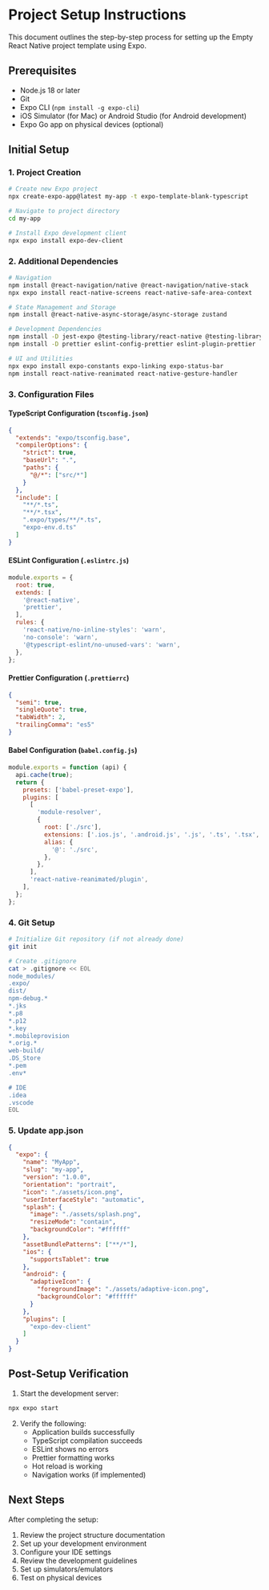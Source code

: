 # Project Setup Instructions

This document outlines the step-by-step process for setting up the Empty React Native project template using Expo.

## Prerequisites
- Node.js 18 or later
- Git
- Expo CLI (`npm install -g expo-cli`)
- iOS Simulator (for Mac) or Android Studio (for Android development)
- Expo Go app on physical devices (optional)

## Initial Setup

### 1. Project Creation
```bash
# Create new Expo project
npx create-expo-app@latest my-app -t expo-template-blank-typescript

# Navigate to project directory
cd my-app

# Install Expo development client
npx expo install expo-dev-client
```

### 2. Additional Dependencies

```bash
# Navigation
npm install @react-navigation/native @react-navigation/native-stack
npx expo install react-native-screens react-native-safe-area-context

# State Management and Storage
npm install @react-native-async-storage/async-storage zustand

# Development Dependencies
npm install -D jest-expo @testing-library/react-native @testing-library/jest-native
npm install -D prettier eslint-config-prettier eslint-plugin-prettier

# UI and Utilities
npx expo install expo-constants expo-linking expo-status-bar
npm install react-native-reanimated react-native-gesture-handler
```

### 3. Configuration Files

#### TypeScript Configuration (`tsconfig.json`)
```json
{
  "extends": "expo/tsconfig.base",
  "compilerOptions": {
    "strict": true,
    "baseUrl": ".",
    "paths": {
      "@/*": ["src/*"]
    }
  },
  "include": [
    "**/*.ts",
    "**/*.tsx",
    ".expo/types/**/*.ts",
    "expo-env.d.ts"
  ]
}
```

#### ESLint Configuration (`.eslintrc.js`)
```javascript
module.exports = {
  root: true,
  extends: [
    '@react-native',
    'prettier',
  ],
  rules: {
    'react-native/no-inline-styles': 'warn',
    'no-console': 'warn',
    '@typescript-eslint/no-unused-vars': 'warn',
  },
};
```

#### Prettier Configuration (`.prettierrc`)
```json
{
  "semi": true,
  "singleQuote": true,
  "tabWidth": 2,
  "trailingComma": "es5"
}
```

#### Babel Configuration (`babel.config.js`)
```javascript
module.exports = function (api) {
  api.cache(true);
  return {
    presets: ['babel-preset-expo'],
    plugins: [
      [
        'module-resolver',
        {
          root: ['./src'],
          extensions: ['.ios.js', '.android.js', '.js', '.ts', '.tsx', '.json'],
          alias: {
            '@': './src',
          },
        },
      ],
      'react-native-reanimated/plugin',
    ],
  };
};
```

### 4. Git Setup

```bash
# Initialize Git repository (if not already done)
git init

# Create .gitignore
cat > .gitignore << EOL
node_modules/
.expo/
dist/
npm-debug.*
*.jks
*.p8
*.p12
*.key
*.mobileprovision
*.orig.*
web-build/
.DS_Store
*.pem
.env*

# IDE
.idea
.vscode
EOL
```

### 5. Update app.json
```json
{
  "expo": {
    "name": "MyApp",
    "slug": "my-app",
    "version": "1.0.0",
    "orientation": "portrait",
    "icon": "./assets/icon.png",
    "userInterfaceStyle": "automatic",
    "splash": {
      "image": "./assets/splash.png",
      "resizeMode": "contain",
      "backgroundColor": "#ffffff"
    },
    "assetBundlePatterns": ["**/*"],
    "ios": {
      "supportsTablet": true
    },
    "android": {
      "adaptiveIcon": {
        "foregroundImage": "./assets/adaptive-icon.png",
        "backgroundColor": "#ffffff"
      }
    },
    "plugins": [
      "expo-dev-client"
    ]
  }
}
```

## Post-Setup Verification

1. Start the development server:
```bash
npx expo start
```

2. Verify the following:
   - Application builds successfully
   - TypeScript compilation succeeds
   - ESLint shows no errors
   - Prettier formatting works
   - Hot reload is working
   - Navigation works (if implemented)

## Next Steps

After completing the setup:
1. Review the project structure documentation
2. Set up your development environment
3. Configure your IDE settings
4. Review the development guidelines
5. Set up simulators/emulators
6. Test on physical devices 